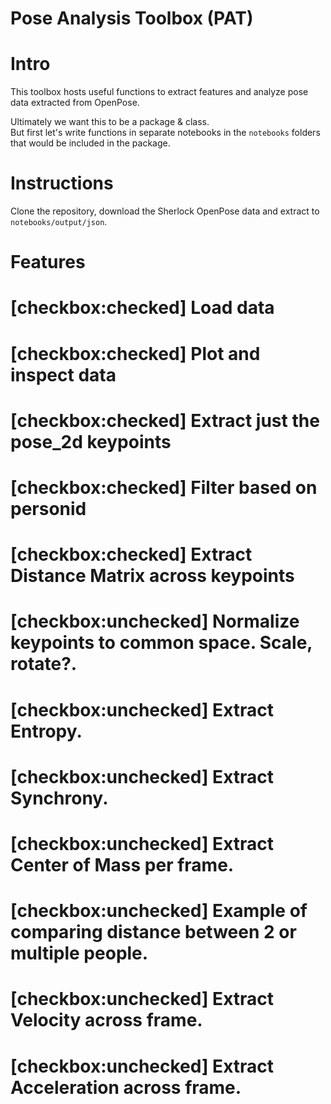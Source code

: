 # Pose Analysis Toolbox (PAT)

# Intro
This toolbox hosts useful functions to extract features and analyze pose data extracted from OpenPose.  

Ultimately we want this to be a package & class.  
But first let's write functions in separate notebooks in the `notebooks` folders that would be included in the package.

# Instructions
Clone the repository, download the Sherlock OpenPose data and extract to `notebooks/output/json`.

# Features
# [checkbox:checked] Load data
# [checkbox:checked] Plot and inspect data
# [checkbox:checked] Extract just the pose_2d keypoints
# [checkbox:checked] Filter based on personid
# [checkbox:checked] Extract Distance Matrix across keypoints
# [checkbox:unchecked] Normalize keypoints to common space. Scale, rotate?.
# [checkbox:unchecked] Extract Entropy.
# [checkbox:unchecked] Extract Synchrony.
# [checkbox:unchecked] Extract Center of Mass per frame.
# [checkbox:unchecked] Example of comparing distance between 2 or multiple people.
# [checkbox:unchecked] Extract Velocity across frame.
# [checkbox:unchecked] Extract Acceleration across frame.
